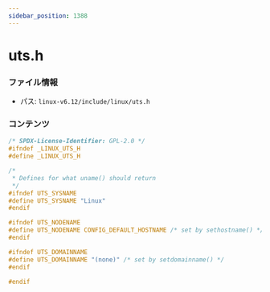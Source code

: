 ```yaml
---
sidebar_position: 1388
---
```

# uts.h

### ファイル情報

- パス: `linux-v6.12/include/linux/uts.h`

### コンテンツ

```h
/* SPDX-License-Identifier: GPL-2.0 */
#ifndef _LINUX_UTS_H
#define _LINUX_UTS_H

/*
 * Defines for what uname() should return 
 */
#ifndef UTS_SYSNAME
#define UTS_SYSNAME "Linux"
#endif

#ifndef UTS_NODENAME
#define UTS_NODENAME CONFIG_DEFAULT_HOSTNAME /* set by sethostname() */
#endif

#ifndef UTS_DOMAINNAME
#define UTS_DOMAINNAME "(none)"	/* set by setdomainname() */
#endif

#endif

```
